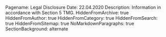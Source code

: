 Pagename: Legal Disclosure
Date: 22.04.2020
Description: Information in accordance with Section 5 TMG.
HiddenFromArchive: true
HiddenFromAuthor: true
HiddenFromCategory: true
HiddenFromSearch: true
HiddenFromSitemap: true
NoMarkdownParagraphs: true
SectionBackground: alternate

